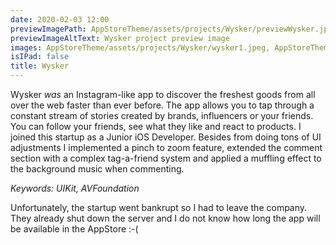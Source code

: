 ```yaml
---
date: 2020-02-03 12:00
previewImagePath: AppStoreTheme/assets/projects/Wysker/previewWysker.jpg
previewImageAltText: Wysker project preview image
images: AppStoreTheme/assets/projects/Wysker/wysker1.jpeg, AppStoreTheme/assets/projects/Wysker/wysker2.jpeg, AppStoreTheme/assets/projects/Wysker/wysker3.jpeg, AppStoreTheme/assets/projects/Wysker/wysker4.jpeg, AppStoreTheme/assets/projects/Wysker/wysker5.jpeg
isIPad: false
title: Wysker
---
```

Wysker *was* an Instagram-like app to discover the freshest goods from all over the web faster than ever before. The app allows you to tap through a constant stream of stories created by brands, influencers or your friends. You can follow your friends, see what they like and react to products. I joined this startup as a Junior iOS Developer. Besides from doing tons of UI adjustments I implemented a pinch to zoom feature, extended the comment section with a complex tag-a-friend system and applied a muffling effect to the background music when commenting.

*Keywords: UIKit, AVFoundation*

Unfortunately, the startup went bankrupt so I had to leave the company. They already shut down the server and I do not know how long the app will be available in the AppStore :-(
